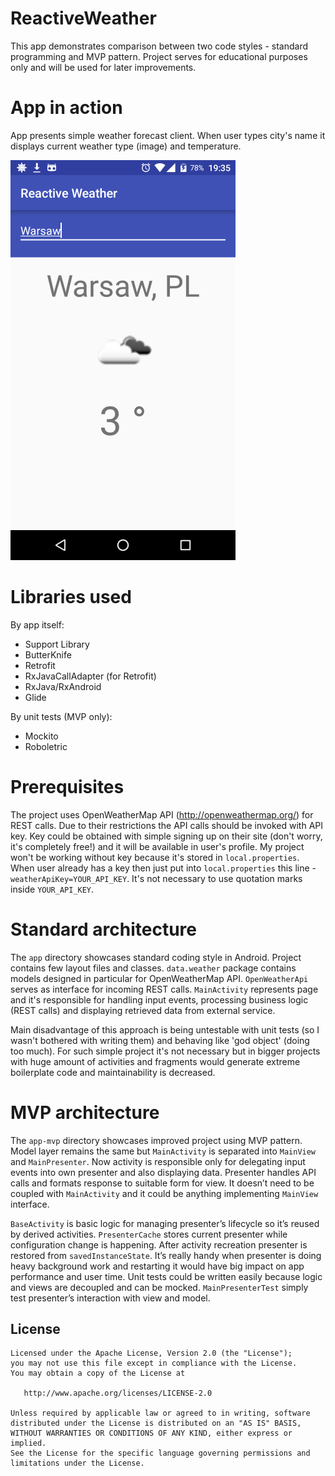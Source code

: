 # ReactiveWeather

This app demonstrates comparison between two code styles - standard programming and MVP pattern. Project serves for educational purposes only and will be used for later improvements.

# App in action

App presents simple weather forecast client. When user types city's name it displays current weather type (image) and temperature.

![Screenshots](art/app.png)

# Libraries used

By app itself:

* Support Library
* ButterKnife
* Retrofit
* RxJavaCallAdapter (for Retrofit)
* RxJava/RxAndroid
* Glide

By unit tests (MVP only):

* Mockito
* Roboletric

# Prerequisites

The project uses OpenWeatherMap API (http://openweathermap.org/) for REST calls. Due to their restrictions the API calls should be invoked with API key. Key could be obtained with simple signing up on their site (don't worry, it's completely free!) and it will be available in user's profile. My project won't be working without key because it's stored in `local.properties`. When user already has a key then just put into `local.properties` this line - `weatherApiKey=YOUR_API_KEY`. It's not necessary to use quotation marks inside `YOUR_API_KEY`.

# Standard architecture

The `app` directory showcases standard coding style in Android. Project contains few layout files and classes. `data.weather` package contains models designed in particular for OpenWeatherMap API. `OpenWeatherApi` serves as interface for incoming REST calls. `MainActivity` represents page and it's responsible for handling input events, processing business logic (REST calls) and displaying retrieved data from external service. 

Main disadvantage of this approach is being untestable with unit tests (so I wasn't bothered with writing them) and behaving like 'god object' (doing too much). For such simple project it's not necessary but in bigger projects with huge amount of activities and fragments would generate extreme boilerplate code and maintainability is decreased.

# MVP architecture

The `app-mvp` directory showcases improved project using MVP pattern. Model layer remains the same but `MainActivity` is separated into `MainView` and `MainPresenter`. Now activity is responsible only for delegating input events into own presenter and also displaying data. Presenter handles API calls and formats response to suitable form for view. It doesn’t need to be coupled with `MainActivity` and it could be anything implementing `MainView` interface.

`BaseActivity` is basic logic for managing presenter’s lifecycle so it’s reused by derived activities. `PresenterCache` stores current presenter while configuration change is happening. After activity recreation presenter is restored from `savedInstanceState`. It’s really handy when presenter is doing heavy background work and restarting it would have big impact on app performance and user time. Unit tests could be written easily because logic and views are decoupled and can be mocked. `MainPresenterTest` simply test presenter’s interaction with view and model. 

## License

```
Licensed under the Apache License, Version 2.0 (the "License");
you may not use this file except in compliance with the License.
You may obtain a copy of the License at

   http://www.apache.org/licenses/LICENSE-2.0

Unless required by applicable law or agreed to in writing, software
distributed under the License is distributed on an "AS IS" BASIS,
WITHOUT WARRANTIES OR CONDITIONS OF ANY KIND, either express or implied.
See the License for the specific language governing permissions and
limitations under the License.
```
